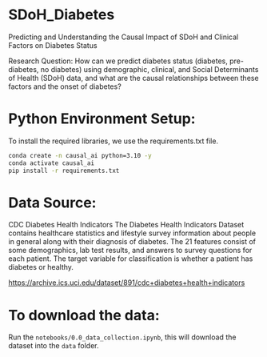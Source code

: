 # SDoH_Diabetes
Predicting and Understanding the Causal Impact of SDoH and Clinical Factors on Diabetes Status  

Research Question: How can we predict diabetes status (diabetes, pre-diabetes, no diabetes) using demographic, clinical, and Social Determinants of Health (SDoH) data, and what are the causal relationships between these factors and the onset of diabetes?

# Python Environment Setup:
To install the required libraries, we use the requirements.txt file. 
``` bash
conda create -n causal_ai python=3.10 -y
conda activate causal_ai
pip install -r requirements.txt
```

# Data Source:
CDC Diabetes Health Indicators
The Diabetes Health Indicators Dataset contains healthcare statistics and lifestyle survey information about people in general along with their diagnosis of diabetes. The 21 features consist of some demographics, lab test results, and answers to survey questions for each patient. The target variable for classification is whether a patient has diabetes or healthy.

https://archive.ics.uci.edu/dataset/891/cdc+diabetes+health+indicators

# To download the data:
Run the `notebooks/0.0_data_collection.ipynb`, this will download the dataset into the `data` folder.